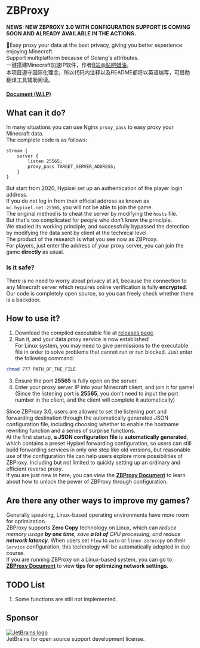 # ZBProxy
**NEWS: NEW ZBPROXY 3.0 WITH CONFIGURATION SUPPORT IS COMING SOON AND ALREADY AVAILABLE IN THE ACTIONS.**  

🚀Easy proxy your data at the best privacy, giving you better experience enjoying Minecraft.  
Support multiplatform because of Golang\'s attributes.  
一键搭建Minecraft加速IP软件，作者[B站@贴吧蜡油](https://space.bilibili.com/404017926 "点我前往空间")。  
本项目遵守国际化理念，所以代码内注释以及README都将以英语编写，可借助翻译工具辅助阅读。  

#### **[Document (W.I.P)](https://launium.com/doc/ZBProxy)**

## What can it do?
In many situations you can use Nginx ```proxy_pass``` to easy proxy your Minecraft data.  
The complete code is as follows:

```
stream {
    server {
        listen 25565;
        proxy_pass TARGET_SERVER_ADDRESS;
    }
}
```
But start from 2020, Hypixel set up an authentication of the player login address.  
If you do not log in from their official address as known as ```mc.hypixel.net:25565```, you will not be able to join the game.  
The original method is to cheat the server by modifying the ```hosts``` file.  
But that\'s too complicated for people who don\'t know the principle.  
We studied its working principle, and successfully bypassed the detection by modifying the data sent by client at the technical level.  
The product of the research is what you see now as ZBProxy.  
For players, just enter the address of your proxy server, you can join the game **directly** as usual.

### Is it safe?
There is no need to worry about privacy at all, because the connection to any Minecraft server which requires online verification is fully **encrypted**.  
Our code is completely open source, so you can freely check whether there is a backdoor.

## How to use it?
1. Download the compiled executable file at [releases page](https://github.com/layou233/ZBProxy/releases/ "releases").  
2. Run it, and your data proxy service is now established!  
For Linux system, you may need to give permissions to the executable file in order to solve problems that cannot run or run blocked. Just enter the following command:
```bash
chmod 777 PATH_OF_THE_FILE
```
3. Ensure the port **25565** is fully open on the server.
4. Enter your proxy server IP into your Minecraft client, and join it for game!  
    (Since the listening port is **25565**, you don\'t need to input the port number in the client, and the client will complete it automatically)  

Since ZBProxy 3.0, users are allowed to set the listening port and forwarding destination through the automatically generated JSON configuration file, including choosing whether to enable the hostname rewriting function and a series of surprise functions.  
At the first startup, **a JSON configuration file** is **automatically generated**, which contains a preset Hypixel forwarding configuration, so users can still build forwarding services in only one step like old versions, but reasonable use of the configuration file can help users explore more possibilities of ZBProxy. Including but not limited to quickly setting up an ordinary and efficient reverse proxy.  
If you are just new in here, you can view the **[ZBProxy Document](https://launium.com/doc/ZBProxy)** to learn about how to unlock the power of ZBProxy through configuration.

## Are there any other ways to improve my games?
Generally speaking, Linux-based operating environments have more room for optimization.  
ZBProxy supports **Zero Copy** technology on Linux, which can *reduce memory usage **by one time**, save **a lot of** CPU processing, and reduce **network latency***. When users set `Flow` to `auto` or `linux-zerocopy` on their `Service` configuration, this technology will be automatically adopted in due course.  
If you are running ZBProxy on a Linux-based system, you can go to **[ZBProxy Document](https://launium.com/doc/ZBProxy)** to view **tips for optimizing network settings**.

## TODO List
1. Some functions are still not implemented.

## Sponsor
[![JetBrains logo](https://resources.jetbrains.com/storage/products/company/brand/logos/jb_beam.svg)](https://www.jetbrains.com/?from=ZBProxy)  
JetBrains for open source support development license.
